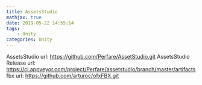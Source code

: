 ```yaml
---
title: AssetsStudio
mathjax: true
date: 2019-05-22 14:55:14
tags:
    - Unity
categories: Unity
---
```

AssetsStudio url: https://github.com/Perfare/AssetStudio.git
AssetsStudio Release url: https://ci.appveyor.com/project/Perfare/assetstudio/branch/master/artifacts
fbx url: https://github.com/arturoc/ofxFBX.git